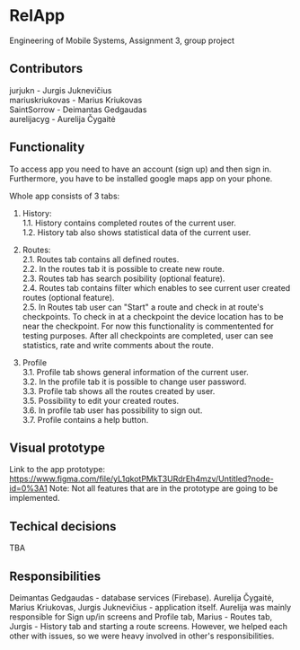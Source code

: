 # RelApp
Engineering of Mobile Systems, Assignment 3, group project


## Contributors
jurjukn - Jurgis Juknevičius <br/>
mariuskriukovas - Marius Kriukovas <br/>
SaintSorrow - Deimantas Gedgaudas <br/>
aurelijacyg - Aurelija Čygaitė <br/>


## Functionality
To access app you need to have an account (sign up) and then sign in.
Furthermore, you have to be installed google maps app on your phone.

Whole app consists of 3 tabs: <br/>
  1. History: <br/>
    1.1. History contains completed routes of the current user. <br/>
    1.2. History tab also shows statistical data of the current user. <br/>
  2. Routes: <br/>
    2.1. Routes tab contains all defined routes. <br/>
    2.2. In the routes tab it is possible to create new route. <br/>
    2.3. Routes tab has search posibility (optional feature). <br/>
    2.4. Routes tab contains filter which enables to see current user created routes (optional feature). <br/>
    2.5. In Routes tab user can "Start" a route and check in at route's checkpoints. To check in at a checkpoint the device location has to be near the checkpoint. For now this functionality is commentented for testing purposes. After all checkpoints are completed, user can see      statistics, rate and write comments about the route. 

  3. Profile <br/>
    3.1. Profile tab shows general information of the current user. <br/>
    3.2. In the profile tab it is possible to change user password. <br/>
    3.3. Profile tab shows all the routes created by user. <br/>
    3.5. Possibility to edit your created routes. <br/>
    3.6. In profile tab user has possibility to sign out. <br/>
    3.7. Profile contains a help button.  <br/>

    
## Visual prototype
Link to the app prototype: https://www.figma.com/file/yL1qkotPMkT3URdrEh4mzv/Untitled?node-id=0%3A1
Note: Not all features that are in the prototype are going to be implemented.

## Techical decisions
TBA

## Responsibilities
Deimantas Gedgaudas - database services (Firebase).
Aurelija Čygaitė, Marius Kriukovas, Jurgis Juknevičius - application itself. Aurelija was mainly responsible for Sign up/in screens and Profile tab, Marius - Routes tab, Jurgis - History tab and starting a route screens. However, we helped each other with issues, so we were heavy involved in other's responsibilities.

